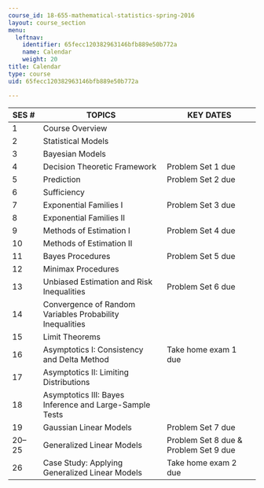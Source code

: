 ```yaml
---
course_id: 18-655-mathematical-statistics-spring-2016
layout: course_section
menu:
  leftnav:
    identifier: 65fecc120382963146bfb889e50b772a
    name: Calendar
    weight: 20
title: Calendar
type: course
uid: 65fecc120382963146bfb889e50b772a

---
```


| SES # | TOPICS | KEY DATES |
| --- | --- | --- |
| 1 | Course Overview | &nbsp; |
| 2 | Statistical Models | &nbsp; |
| 3 | Bayesian Models | &nbsp; |
| 4 | Decision Theoretic Framework | Problem Set 1 due |
| 5 | Prediction | Problem Set 2 due |
| 6 | Sufficiency | &nbsp; |
| 7 | Exponential Families I | Problem Set 3 due |
| 8 | Exponential Families II | &nbsp; |
| 9 | Methods of Estimation I | Problem Set 4 due |
| 10 | Methods of Estimation II | &nbsp; |
| 11 | Bayes Procedures | Problem Set 5 due |
| 12 | Minimax Procedures | &nbsp; |
| 13 | Unbiased Estimation and Risk Inequalities | Problem Set 6 due |
| 14 | Convergence of Random Variables Probability Inequalities | &nbsp; |
| 15 | Limit Theorems | &nbsp; |
| 16 | Asymptotics I: Consistency and Delta Method | Take home exam 1 due |
| 17 | Asymptotics II: Limiting Distributions | &nbsp; |
| 18 | Asymptotics III: Bayes Inference and Large-Sample Tests | &nbsp; |
| 19 | Gaussian Linear Models | Problem Set 7 due |
| 20–25 | Generalized Linear Models | Problem Set 8 due & Problem Set 9 due |
| 26 | Case Study: Applying Generalized Linear Models | Take home exam 2 due